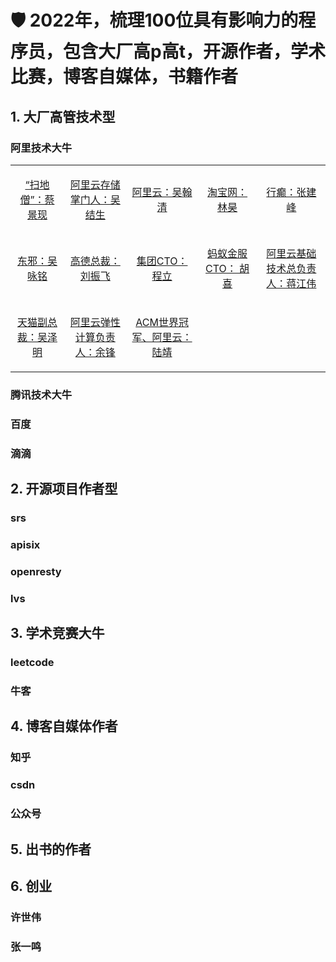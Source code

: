 # 🛡 2022年，梳理100位具有影响力的程序员，包含大厂高p高t，开源作者，学术比赛，博客自媒体，书籍作者

## 1. 大厂高管技术型
### 阿里技术大牛

<table align="center">
  </tr><tr>
  <td align="center">
    <a href="https://baike.baidu.com/item/%E8%94%A1%E6%99%AF%E7%8E%B0/16432698">
      <p>“扫地僧”：蔡景现</p>
    </a>
  </td>
  <td align="center">
    <a href="">
      <p>阿里云存储掌门人：吴结生</p>
    </a>
  </td>
  <td align="center">
    <a href="">
      <p>阿里云：吴翰清</p>
    </a>
  </td>
    <td align="center">
    <a href="">
      <p>淘宝网：林昊</p>
    </a>
  </td>
    </td>
    <td align="center">
    <a href="">
      <p>行癫：张建峰</p>
    </a>
  </td>
  
  </tr><tr>
  <td align="center">
    <a href="">
      <p>东邪：吴咏铭</p>
    </a>
  </td>
  <td align="center">
    <a href="">
      <p>高德总裁：刘振飞</p>
    </a>
  </td>  
  <td align="center">
    <a href="">
      <p>集团CTO：程立</p>
    </a>
  </td>
  <td align="center">
    <a href="">
      <p>蚂蚁金服CTO： 胡喜</p>
    </a>
  </td> 
  <td align="center">
    <a href="">
      <p>阿里云基础技术总负责人：蒋江伟</p>
    </a>
  </td> 
  
  
</tr><tr>
  <td align="center">
    <a href="">
      <p>天猫副总裁：吴泽明</p>
    </a>
  </td> 
  <td align="center">
    <a href="">
      <p>阿里云弹性计算负责人：余锋</p>
    </a>
  </td> 
   <td align="center">
    <a href="">
      <p>ACM世界冠军、阿里云：陆靖 </p>
    </a>
  </td> 

</table>


### 腾讯技术大牛






### 百度
### 滴滴


## 2. 开源项目作者型
### srs
### apisix
### openresty
### lvs 
  

## 3. 学术竞赛大牛
### leetcode
### 牛客

## 4. 博客自媒体作者
### 知乎
### csdn
### 公众号


## 5. 出书的作者
   
   

## 6. 创业
### 许世伟
### 张一鸣
